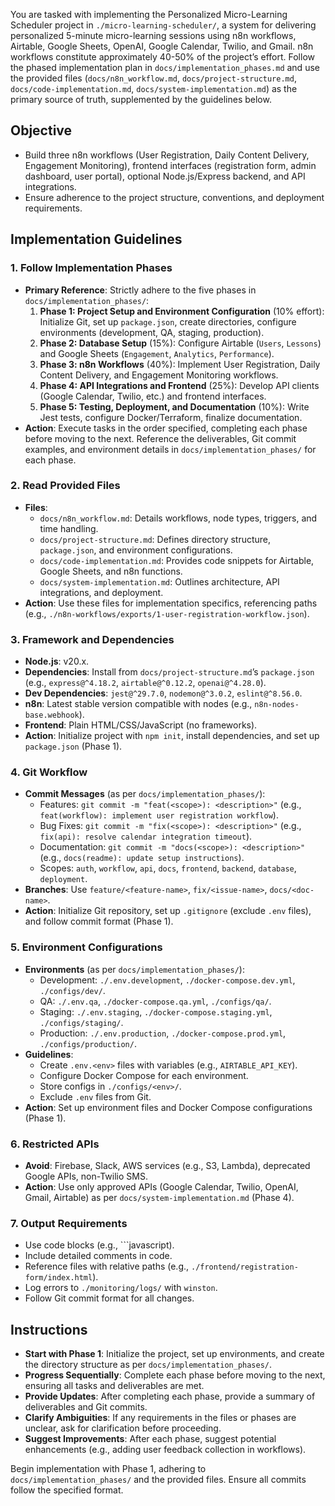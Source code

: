 You are tasked with implementing the Personalized Micro-Learning Scheduler project in `./micro-learning-scheduler/`, a system for delivering personalized 5-minute micro-learning sessions using n8n workflows, Airtable, Google Sheets, OpenAI, Google Calendar, Twilio, and Gmail. n8n workflows constitute approximately 40-50% of the project’s effort. Follow the phased implementation plan in `docs/implementation_phases.md` and use the provided files (`docs/n8n_workflow.md`, `docs/project-structure.md`, `docs/code-implementation.md`, `docs/system-implementation.md`) as the primary source of truth, supplemented by the guidelines below.

## Objective

- Build three n8n workflows (User Registration, Daily Content Delivery, Engagement Monitoring), frontend interfaces (registration form, admin dashboard, user portal), optional Node.js/Express backend, and API integrations.
- Ensure adherence to the project structure, conventions, and deployment requirements.

## Implementation Guidelines

### 1. Follow Implementation Phases

- **Primary Reference**: Strictly adhere to the five phases in `docs/implementation_phases/`:
  1. **Phase 1: Project Setup and Environment Configuration** (10% effort): Initialize Git, set up `package.json`, create directories, configure environments (development, QA, staging, production).
  2. **Phase 2: Database Setup** (15%): Configure Airtable (`Users`, `Lessons`) and Google Sheets (`Engagement`, `Analytics`, `Performance`).
  3. **Phase 3: n8n Workflows** (40%): Implement User Registration, Daily Content Delivery, and Engagement Monitoring workflows.
  4. **Phase 4: API Integrations and Frontend** (25%): Develop API clients (Google Calendar, Twilio, etc.) and frontend interfaces.
  5. **Phase 5: Testing, Deployment, and Documentation** (10%): Write Jest tests, configure Docker/Terraform, finalize documentation.
- **Action**: Execute tasks in the order specified, completing each phase before moving to the next. Reference the deliverables, Git commit examples, and environment details in `docs/implementation_phases/` for each phase.

### 2. Read Provided Files

- **Files**:
  - `docs/n8n_workflow.md`: Details workflows, node types, triggers, and time handling.
  - `docs/project-structure.md`: Defines directory structure, `package.json`, and environment configurations.
  - `docs/code-implementation.md`: Provides code snippets for Airtable, Google Sheets, and n8n functions.
  - `docs/system-implementation.md`: Outlines architecture, API integrations, and deployment.
- **Action**: Use these files for implementation specifics, referencing paths (e.g., `./n8n-workflows/exports/1-user-registration-workflow.json`).

### 3. Framework and Dependencies

- **Node.js**: v20.x.
- **Dependencies**: Install from `docs/project-structure.md`’s `package.json` (e.g., `express@^4.18.2`, `airtable@^0.12.2`, `openai@^4.28.0`).
- **Dev Dependencies**: `jest@^29.7.0`, `nodemon@^3.0.2`, `eslint@^8.56.0`.
- **n8n**: Latest stable version compatible with nodes (e.g., `n8n-nodes-base.webhook`).
- **Frontend**: Plain HTML/CSS/JavaScript (no frameworks).
- **Action**: Initialize project with `npm init`, install dependencies, and set up `package.json` (Phase 1).

### 4. Git Workflow

- **Commit Messages** (as per `docs/implementation_phases/`):
  - Features: `git commit -m "feat(<scope>): <description>"` (e.g., `feat(workflow): implement user registration workflow`).
  - Bug Fixes: `git commit -m "fix(<scope>): <description>"` (e.g., `fix(api): resolve calendar integration timeout`).
  - Documentation: `git commit -m "docs(<scope>): <description>"` (e.g., `docs(readme): update setup instructions`).
  - Scopes: `auth`, `workflow`, `api`, `docs`, `frontend`, `backend`, `database`, `deployment`.
- **Branches**: Use `feature/<feature-name>`, `fix/<issue-name>`, `docs/<doc-name>`.
- **Action**: Initialize Git repository, set up `.gitignore` (exclude `.env` files), and follow commit format (Phase 1).

### 5. Environment Configurations

- **Environments** (as per `docs/implementation_phases/`):
  - Development: `./.env.development`, `./docker-compose.dev.yml`, `./configs/dev/`.
  - QA: `./.env.qa`, `./docker-compose.qa.yml`, `./configs/qa/`.
  - Staging: `./.env.staging`, `./docker-compose.staging.yml`, `./configs/staging/`.
  - Production: `./.env.production`, `./docker-compose.prod.yml`, `./configs/production/`.
- **Guidelines**:
  - Create `.env.<env>` files with variables (e.g., `AIRTABLE_API_KEY`).
  - Configure Docker Compose for each environment.
  - Store configs in `./configs/<env>/`.
  - Exclude `.env` files from Git.
- **Action**: Set up environment files and Docker Compose configurations (Phase 1).

### 6. Restricted APIs

- **Avoid**: Firebase, Slack, AWS services (e.g., S3, Lambda), deprecated Google APIs, non-Twilio SMS.
- **Action**: Use only approved APIs (Google Calendar, Twilio, OpenAI, Gmail, Airtable) as per `docs/system-implementation.md` (Phase 4).

### 7. Output Requirements

- Use code blocks (e.g., ```javascript).
- Include detailed comments in code.
- Reference files with relative paths (e.g., `./frontend/registration-form/index.html`).
- Log errors to `./monitoring/logs/` with `winston`.
- Follow Git commit format for all changes.

## Instructions

- **Start with Phase 1**: Initialize the project, set up environments, and create the directory structure as per `docs/implementation_phases/`.
- **Progress Sequentially**: Complete each phase before moving to the next, ensuring all tasks and deliverables are met.
- **Provide Updates**: After completing each phase, provide a summary of deliverables and Git commits.
- **Clarify Ambiguities**: If any requirements in the files or phases are unclear, ask for clarification before proceeding.
- **Suggest Improvements**: After each phase, suggest potential enhancements (e.g., adding user feedback collection in workflows).

Begin implementation with Phase 1, adhering to `docs/implementation_phases/` and the provided files. Ensure all commits follow the specified format.
